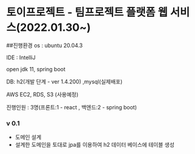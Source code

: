 # 토이프로젝트 - 팀프로젝트 플랫폼 웹 서비스(2022.01.30~)

##진행환경
os : ubuntu 20.04.3

IDE : IntelliJ

open jdk 11, spring boot

DB: h2(개발 단계 - ver 1.4.200) ,mysql(실제배포)

AWS EC2, RDS, S3 (사용예정)

진행인원 : 3명(프론트:1 - react , 백엔드:2 - spring boot)

### v 0.1

- 도메인 설계
- 설계한 도메인을 토대로 jpa를 이용하여 h2 데이터 베이스에 테이블 생성
